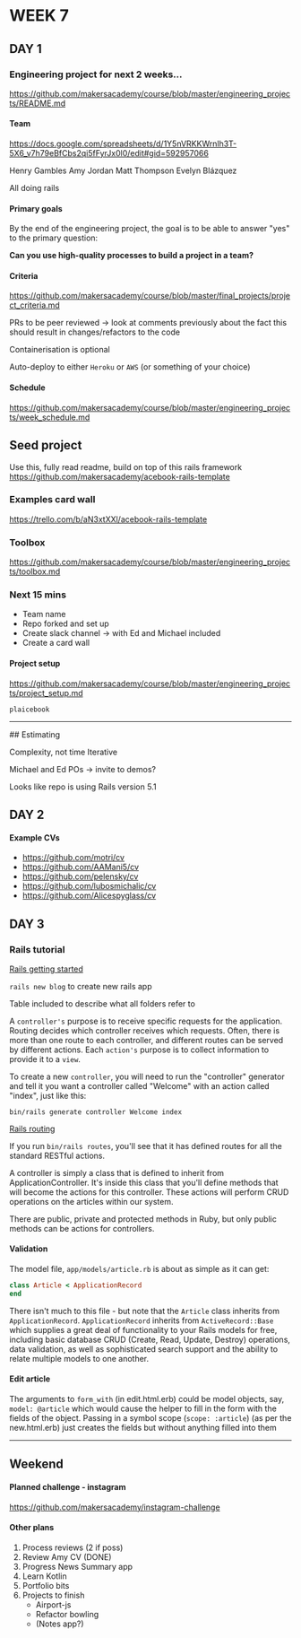 # WEEK 7

## DAY 1

### Engineering project for next 2 weeks...

https://github.com/makersacademy/course/blob/master/engineering_projects/README.md


#### Team

https://docs.google.com/spreadsheets/d/1Y5nVRKKWrnlh3T-5X6_v7h79eBfCbs2qi5fFyrJx0l0/edit#gid=592957066

Henry Gambles
Amy Jordan
Matt Thompson
Evelyn Blázquez

All doing rails

#### Primary goals

By the end of the engineering project, the goal is to be able to answer "yes" to the primary question:

**Can you use high-quality processes to build a project in a team?**


#### Criteria

https://github.com/makersacademy/course/blob/master/final_projects/project_criteria.md

PRs to be peer reviewed -> look at comments previously about the fact this should result in changes/refactors to the code

Containerisation is optional

Auto-deploy to either `Heroku` or `AWS` (or something of your choice)


#### Schedule

https://github.com/makersacademy/course/blob/master/engineering_projects/week_schedule.md


## Seed project

Use this, fully read readme, build on top of this rails framework
https://github.com/makersacademy/acebook-rails-template


### Examples card wall

https://trello.com/b/aN3xtXXl/acebook-rails-template


### Toolbox

https://github.com/makersacademy/course/blob/master/engineering_projects/toolbox.md


### Next 15 mins

- Team name
- Repo forked and set up
- Create slack channel -> with Ed and Michael included
- Create a card wall


#### Project setup

https://github.com/makersacademy/course/blob/master/engineering_projects/project_setup.md


`plaicebook`

------

## Estimating

Complexity, not time
Iterative

Michael and Ed POs -> invite to demos?

Looks like repo is using Rails version 5.1


## DAY 2

#### Example CVs

- https://github.com/motri/cv
- https://github.com/AAMani5/cv
- https://github.com/pelensky/cv
- https://github.com/lubosmichalic/cv
- https://github.com/Alicespyglass/cv



## DAY 3

### Rails tutorial

[Rails getting started](https://guides.rubyonrails.org/getting_started.html)

`rails new blog` to create new rails app

Table included to describe what all folders refer to


A `controller's` purpose is to receive specific requests for the application. Routing decides which controller receives which requests. Often, there is more than one route to each controller, and different routes can be served by different actions. Each `action's` purpose is to collect information to provide it to a `view`.

To create a new `controller`, you will need to run the "controller" generator and tell it you want a controller called "Welcome" with an action called "index", just like this:

```
bin/rails generate controller Welcome index
```

[Rails routing](https://guides.rubyonrails.org/routing.html)


If you run `bin/rails routes`, you'll see that it has defined routes for all the standard RESTful actions.


A controller is simply a class that is defined to inherit from ApplicationController. It's inside this class that you'll define methods that will become the actions for this controller. These actions will perform CRUD operations on the articles within our system.

There are public, private and protected methods in Ruby, but only public methods can be actions for controllers.


#### Validation

The model file, `app/models/article.rb` is about as simple as it can get:

```ruby
class Article < ApplicationRecord
end
```

There isn't much to this file - but note that the `Article` class inherits from `ApplicationRecord`. `ApplicationRecord` inherits from `ActiveRecord::Base` which supplies a great deal of functionality to your Rails models for free, including basic database CRUD (Create, Read, Update, Destroy) operations, data validation, as well as sophisticated search support and the ability to relate multiple models to one another.


#### Edit article

The arguments to `form_with` (in edit.html.erb) could be model objects, say, `model: @article` which would cause the helper to fill in the form with the fields of the object. Passing in a symbol scope (`scope: :article`) (as per the new.html.erb) just creates the fields but without anything filled into them

------

## Weekend

#### Planned challenge - instagram

https://github.com/makersacademy/instagram-challenge


#### Other plans

1. Process reviews (2 if poss)
2. Review Amy CV (DONE)
3. Progress News Summary app
4. Learn Kotlin
5. Portfolio bits
6. Projects to finish
    - Airport-js
    - Refactor bowling
    - (Notes app?)